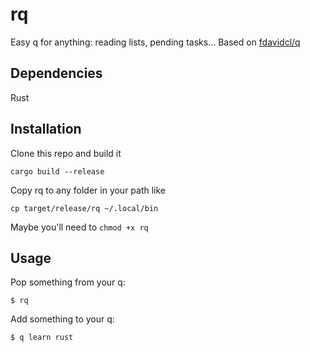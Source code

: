 # rq

Easy q for anything: reading lists, pending tasks... Based on [fdavidcl/q](https://github.com/fdavidcl/q)

## Dependencies

Rust

## Installation

Clone this repo and build it

	cargo build --release

Copy rq to any folder in your path like

	cp target/release/rq ~/.local/bin

Maybe you'll need to `chmod +x rq`

## Usage

Pop something from your q:

	$ rq

Add something to your q:

	$ q learn rust
